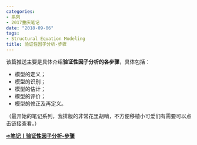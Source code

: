 ```yaml
---
categories:
- 系列
- 2017重庆笔记
date: "2018-09-06"
tags:
- Structural Equation Modeling
title: 验证性因子分析-步骤
---
```

该篇推送主要是具体介绍**验证性因子分析的各步骤**，具体包括：<!--more-->

- 模型的定义；
- 模型的识别；
- 模型的估计；
- 模型的评价；
- 模型的修正及再定义。

（最开始的笔记系列，我排版的非常花里胡哨，不方便移植小可爱们有需要可以点击链接查看。）

[**➪笔记丨验证性因子分析-步骤**](https://mp.weixin.qq.com/s?__biz=MzIwMDk1OTM2OQ==&mid=2247484460&idx=1&sn=9cb247e211dd7830ffc23b0eb8321f4f&chksm=96f470caa183f9dcf040efb4ecdc819b863a715b315c5e78c0827b6cd4fdf712a1ecc713f469&token=1412599005&lang=zh_CN&scene=21#wechat_redirect)
